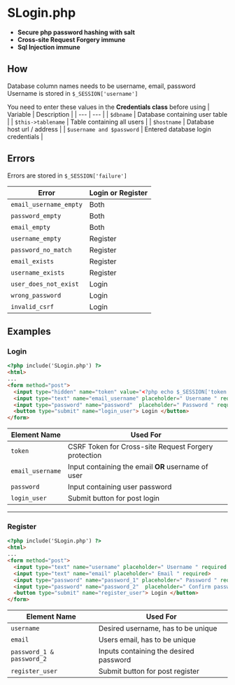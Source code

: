 # SLogin.php
- **Secure php password hashing with salt** 
- **Cross-site Request Forgery immune**
- **Sql Injection immune**

## How
Database column names needs to be username, email, password<br>
Username is stored in <code>$_SESSION['username']</code><br>

You need to enter these values in the **Credentials class** before using
| Variable | Description |
| --- | --- |
| `$dbname` | Database containing user table |
| `$this->tablename` | Table containing all users |
| `$hostname` | Database host url / address |
| `$username and $password` | Entered database login credentials |

## Errors
Errors are stored in <code>$_SESSION['failure']</code>

| Error | Login or Register |
| --- | --- |
| `email_username_empty` | Both |
| `password_empty` | Both |
| `email_empty` | Both |
| `username_empty` | Register |
| `password_no_match` | Register |
| `email_exists` | Register |
| `username_exists` | Register |
| `user_does_not_exist` | Login |
| `wrong_password` | Login |
| `invalid_csrf` | Login |

## Examples
### Login
```html
<?php include('SLogin.php') ?>
<html>
...
<form method="post">
  <input type="hidden" name="token" value="<?php echo $_SESSION['token'] ?>">
  <input type="text" name="email_username" placeholder=" Username " required autofocus>
  <input type="password" name="password"  placeholder=" Password " required>
  <button type="submit" name="login_user"> Login </button>
</form>
```

| Element Name | Used For |
| --- | --- |
| `token` | CSRF Token for Cross-site Request Forgery protection |
| `email_username` | Input containing the email **OR** username of user |
| `password` | Input containing user password |
| `login_user` | Submit button for post login |

___

### Register
```html
<?php include('SLogin.php') ?>
<html>
...
<form method="post">
  <input type="text" name="username" placeholder=" Username " required autofocus>
  <input type="text" name="email" placeholder=" Email " required>
  <input type="password" name="password_1" placeholder=" Password " required>
  <input type="password" name="password_2"  placeholder=" Confirm password " required>
  <button type="submit" name="register_user"> Login </button>
</form>
```

| Element Name | Used For |
| --- | --- |
| `username` | Desired username, has to be unique |
| `email` | Users email, has to be unique |
| `password_1 & password_2` | Inputs containing the desired password |
| `register_user` | Submit button for post register |

